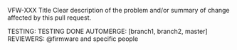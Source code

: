 VFW-XXX Title
Clear description of the problem and/or summary of change affected by this pull request.

TESTING: TESTING DONE
AUTOMERGE: [branch1, branch2, master]
REVIEWERS: @firmware and specific people
